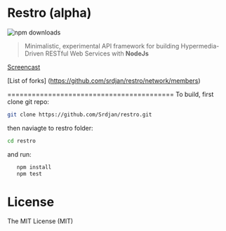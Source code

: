 # Restro (alpha)

![npm downloads](https://img.shields.io/npm/dm/restro.svg)

> Minimalistic, experimental API framework
> for building Hypermedia-Driven RESTful Web Services with <b>NodeJs</b>

[Screencast](https://dl.dropboxusercontent.com/u/51491957/rest-api/v.html)

[List of forks] (https://github.com/srdjan/restro/network/members)

=========================================
To build, first clone git repo:

```sh
git clone https://github.com/Srdjan/restro.git
```

then naviagte to restro folder:
   
```sh
cd restro
```

and run:

```sh
   npm install
   npm test
```

# License

The MIT License (MIT)
